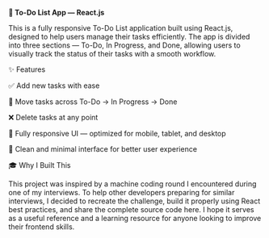 **📌 To-Do List App — React.js**

This is a fully responsive To-Do List application built using React.js, designed to help users manage their tasks efficiently. The app is divided into three sections — To-Do, In Progress, and Done, allowing users to visually track the status of their tasks with a smooth workflow.

✨ Features

✅ Add new tasks with ease

🔄 Move tasks across To-Do → In Progress → Done

❌ Delete tasks at any point

📱 Fully responsive UI — optimized for mobile, tablet, and desktop

🎯 Clean and minimal interface for better user experience

🎓 Why I Built This

This project was inspired by a machine coding round I encountered during one of my interviews. To help other developers preparing for similar interviews, I decided to recreate the challenge, build it properly using React best practices, and share the complete source code here. I hope it serves as a useful reference and a learning resource for anyone looking to improve their frontend skills.
